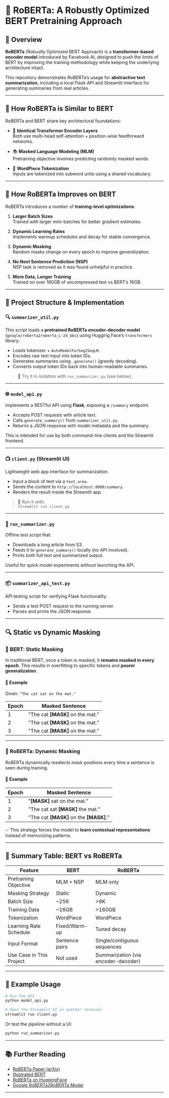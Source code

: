 # 🧠 RoBERTa: A Robustly Optimized BERT Pretraining Approach

## 📌 Overview

**RoBERTa** (Robustly Optimized BERT Approach) is a **transformer-based encoder model** introduced by Facebook AI, designed to push the limits of BERT by improving the training methodology while keeping the underlying architecture intact.

This repository demonstrates RoBERTa’s usage for **abstractive text summarization**, including a local Flask API and Streamlit interface for generating summaries from real articles.

---

## 🔄 How RoBERTa is Similar to BERT

RoBERTa and BERT share key architectural foundations:

- 🧱 **Identical Transformer Encoder Layers**  
  Both use multi-head self-attention + position-wise feedforward networks.

- 📚 **Masked Language Modeling (MLM)**  
  Pretraining objective involves predicting randomly masked words.

- 🧩 **WordPiece Tokenization**  
  Inputs are tokenized into subword units using a shared vocabulary.

---

## 🔧 How RoBERTa Improves on BERT

RoBERTa introduces a number of **training-level optimizations**:

1. **Larger Batch Sizes**  
   Trained with larger mini-batches for better gradient estimates.

2. **Dynamic Learning Rates**  
   Implements warmup schedules and decay for stable convergence.

3. **Dynamic Masking**  
   Random masks change on every epoch to improve generalization.

4. **No Next Sentence Prediction (NSP)**  
   NSP task is removed as it was found unhelpful in practice.

5. **More Data, Longer Training**  
   Trained on over 160GB of uncompressed text vs BERT’s 16GB.

---

## 🧪 Project Structure & Implementation

### 🔍 `summarizer_util.py`

This script loads a **pretrained RoBERTa encoder-decoder model** (`google/roberta2roberta_L-24_bbc`) using Hugging Face’s `transformers` library:

- Loads tokenizer + `AutoModelForSeq2SeqLM`.
- Encodes raw text input into token IDs.
- Generates summaries using `.generate()` (greedy decoding).
- Converts output token IDs back into human-readable summaries.

> 📎 Try it in isolation with `run_summarizer.py` (see below).

---

### 🌐 `model_api.py`

Implements a RESTful API using **Flask**, exposing a `/summary` endpoint.

- Accepts POST requests with article text.
- Calls `generate_summary()` from `summarizer_util.py`.
- Returns a JSON response with model metadata and the summary.

This is intended for use by both command-line clients and the Streamlit frontend.

---

### 📺 `client.py` (Streamlit UI)

Lightweight web app interface for summarization:

- Input a block of text via a `text_area`.
- Sends the content to `http://localhost:8080/summary`.
- Renders the result inside the Streamlit app.

> 🚀 Run it with:  
> `streamlit run client.py`

---

### 🧪 `run_summarizer.py`

Offline test script that:

- Downloads a long article from S3.
- Feeds it to `generate_summary()` locally (no API involved).
- Prints both full text and summarized output.

Useful for quick model experiments without launching the API.

---

### 📦 `summarizer_api_test.py`

API testing script for verifying Flask functionality.

- Sends a test POST request to the running server.
- Parses and prints the JSON response.

---

## 🔍 Static vs Dynamic Masking

### 🧱 BERT: Static Masking

In traditional BERT, once a token is masked, it **remains masked in every epoch**. This results in overfitting to specific tokens and **poorer generalization**.

#### 💬 Example

Given: `"The cat sat on the mat."`

| Epoch   | Masked Sentence                   |
|---------|-----------------------------------|
| 1       | "The cat **[MASK]** on the mat." |
| 2       | "The cat **[MASK]** on the mat." |
| 3       | "The cat **[MASK]** on the mat." |

---

### 🚀 RoBERTa: Dynamic Masking

RoBERTa dynamically reselects mask positions every time a sentence is seen during training.

#### 💬 Example

| Epoch   | Masked Sentence                           |
|---------|-------------------------------------------|
| 1       | "**[MASK]** sat on the mat."              |
| 2       | "The cat sat **[MASK]** the mat."         |
| 3       | "The cat **[MASK]** on the **[MASK]**."   |

✅ This strategy forces the model to **learn contextual representations** instead of memorizing patterns.

---

## 🧠 Summary Table: BERT vs RoBERTa

| Feature                     | BERT                         | RoBERTa                         |
|-----------------------------|------------------------------|----------------------------------|
| Pretraining Objective       | MLM + NSP                    | MLM only                        |
| Masking Strategy            | Static                       | Dynamic                         |
| Batch Size                  | ~256                         | >8K                             |
| Training Data               | ~16GB                        | >160GB                          |
| Tokenization                | WordPiece                    | WordPiece                       |
| Learning Rate Schedule      | Fixed/Warm-up                | Tuned decay                     |
| Input Format                | Sentence pairs               | Single/contiguous sequences     |
| Use Case in This Project    | Not used                     | Summarization (via encoder-decoder) |

---

## 🚀 Example Usage

```bash
# Run the API
python model_api.py

# Open the Streamlit UI in another terminal
streamlit run client.py
```

Or test the pipeline without a UI:
```bash
python run_summarizer.py
```

---

## 📚 Further Reading

- [RoBERTa Paper (arXiv)](https://arxiv.org/abs/1907.11692)
- [Illustrated BERT](https://jalammar.github.io/illustrated-bert/)
- [RoBERTa on HuggingFace](https://huggingface.co/roberta-base)
- [Google RoBERTa2RoBERTa Model](https://huggingface.co/google/roberta2roberta_L-24_bbc)

---
